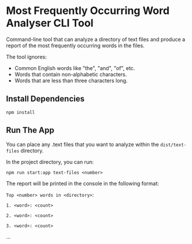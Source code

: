 <!-- @format -->

# Most Frequently Occurring Word Analyser CLI Tool

Command-line tool that can analyze a directory of text files and produce a report of the most frequently occurring words in the files.

The tool ignores:

- Common English words like "the", "and", "of", etc.
- Words that contain non-alphabetic characters.
- Words that are less than three characters long.

## Install Dependencies

`npm install`

## Run The App

You can place any .text files that you want to analyze within the `dist/text-files` directory.

In the project directory, you can run:

`npm run start:app text-files <number>`

The report will be printed in the console in the following format:

`Top <number> words in <directory>`:

`1. <word>: <count>`

`2. <word>: <count>`

`3. <word>: <count>`

...
